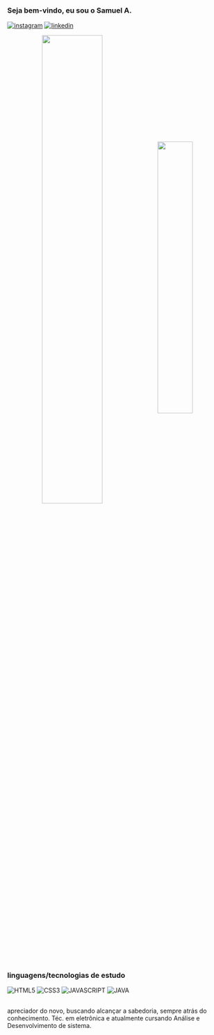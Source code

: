 

### Seja bem-vindo, eu sou o Samuel A.
[![instagram](https://img.shields.io/badge/Instagram-E4405F?style=for-the-badge&logo=instagram&logoColor=white)](https://instagram.com/saelblck)
[![linkedin](https://img.shields.io/badge/LinkedIn-0077B5?style=for-the-badge&logo=linkedin&logoColor=white)](https://www.linkedin.com/in/samuelantoniofs/)

<!-- ![Anurag's GitHub stats](https://github-readme-stats.vercel.app/api?username=saelblck&show_icons=true&theme=merko) -->
<div  align="center" style="margin-bottom:100px">
  <img width=52.5% align="center" src="https://github-readme-stats.vercel.app/api?username=saelblck&show_icons=true&theme=merko"/>
  <img width=40% align="center" src="https://github-readme-stats.vercel.app/api/top-langs/?username=saelblck&theme=merko&layout=compact"/>
</div>

### linguagens/tecnologias de estudo

![HTML5](https://img.shields.io/badge/HTML5-E34F26?style=for-the-badge&logo=html5&logoColor=white)
![CSS3](https://img.shields.io/badge/CSS3-1572B6?style=for-the-badge&logo=css3&logoColor=)
![JAVASCRIPT](https://img.shields.io/badge/JavaScript-323330?style=for-the-badge&logo=javascript&logoColor=F7DF1E)
![JAVA](https://img.shields.io/badge/Java-ED8B00?style=for-the-badge&logo=openjdk&logoColor=white)
<!-- ![PYTHON](https://img.shields.io/badge/Python-14354C?style=for-the-badge&logo=python&logoColor=white) -->
<!-- ![C](https://img.shields.io/badge/C-00599C?style=for-the-badge&logo=c&logoColor=white) -->
<!-- ![markdown](https://img.shields.io/badge/Markdown-000000?style=for-the-badge&logo=markdown&logoColor=white) -->

##
apreciador do novo, buscando alcançar a sabedoria, sempre atrás do conhecimento. Téc. em eletrônica e atualmente cursando Análise e Desenvolvimento de sistema.
